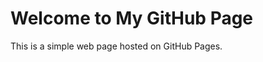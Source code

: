 <!DOCTYPE html>
<html lang="en">
<head>
    <meta charset="UTF-8">
    <meta name="viewport" content="width=device-width, initial-scale=1.0">
</head>
<body>
    <h1>Welcome to My GitHub Page</h1>
    <p>This is a simple web page hosted on GitHub Pages.</p>
</body>
</html>
